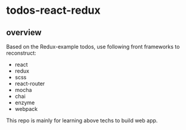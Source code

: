 # todos-react-redux

## overview
Based on the Redux-example todos, use following front frameworks to reconstruct:
* react
* redux
* scss
* react-router
* mocha
* chai
* enzyme
* webpack

This repo is mainly for learning above techs to build web app.
